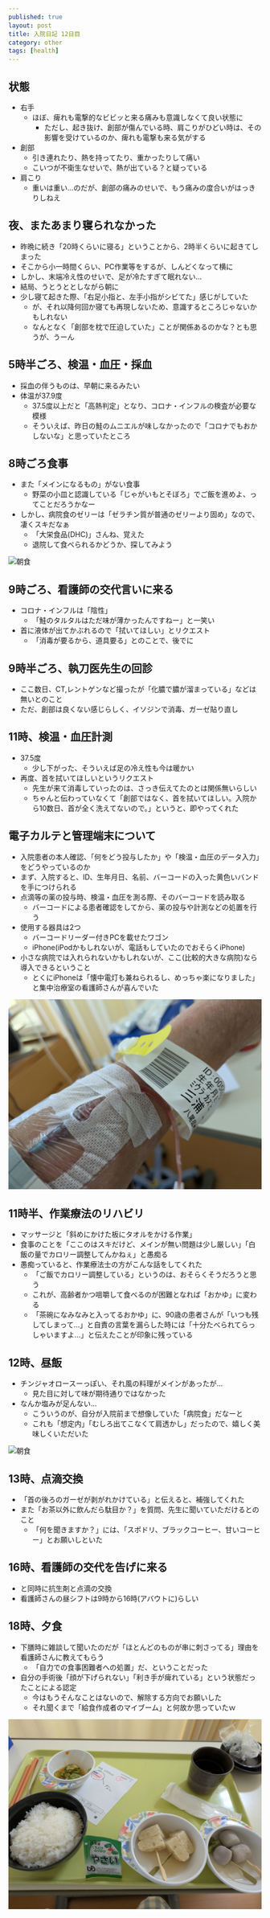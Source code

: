```yaml
---
published: true
layout: post
title: 入院日記 12日目
category: other
tags: [health]
---
```



## 状態

- 右手
  - ほぼ、痺れも電撃的なビビッと来る痛みも意識しなくて良い状態に
    - ただし、起き抜け、創部が傷んでいる時、肩こりがひどい時は、その影響を受けているのか、痺れも電撃も来る気がする
- 創部
  - 引き連れたり、熱を持ってたり、重かったりして痛い
  - こいつが不衛生なせいで、熱が出ている？と疑っている
- 肩こり
  - 重いは重い…のだが、創部の痛みのせいで、もう痛みの度合いがはっきりしねえ

## 夜、またあまり寝られなかった

- 昨晩に続き「20時くらいに寝る」ということから、2時半くらいに起きてしまった
- そこから小一時間くらい、PC作業等をするが、しんどくなって横に
- しかし、末端冷え性のせいで、足が冷たすぎて眠れない…
- 結局、うとうととしながら朝に
- 少し寝て起きた際、「右足小指と、左手小指がシビてた」感じがしていた
  - が、それ以降何回か寝ても再現しないため、意識するところじゃないかもしれない
  - なんとなく「創部を枕で圧迫していた」ことが関係あるのかな？とも思うが、うーん

## 5時半ごろ、検温・血圧・採血

- 採血の伴うものは、早朝に来るみたい
- 体温が37.9度
  - 37.5度以上だと「高熱判定」となり、コロナ・インフルの検査が必要な模様
  - そういえば、昨日の鮭のムニエルが味しなかったので「コロナでもおかしないな」と思っていたところ

## 8時ごろ食事

- また「メインになるもの」がない食事
  - 野菜の小皿と認識している「じゃがいもとそぼろ」でご飯を進めよ、ってことだろうかなー
- しかし、病院食のゼリーは「ゼラチン質が普通のゼリーより固め」なので、凄くスキだなぁ
  - 「大栄食品(DHC)」さんね、覚えた
  - 退院して食べられるかどうか、探してみよう

![朝食](/images/other/photos/PXL_20250614_225826192.jpg)

## 9時ごろ、看護師の交代言いに来る

- コロナ・インフルは「陰性」
  - 「鮭のタルタルはただ味が薄かったんですねー」と一笑い
- 首に液体が出てかぶれるので「拭いてほしい」とリクエスト
  - 「消毒が要るから、道具要る」とのことで、後でに

## 9時半ごろ、執刀医先生の回診

- ここ数日、CT,レントゲンなど撮ったが「化膿で膿が溜まっている」などは無いとのこと
- ただ、創部は良くない感じらしく、イソジンで消毒、ガーゼ貼り直し

## 11時、検温・血圧計測

- 37.5度
  - 少し下がった、そういえば足の冷え性も今は暖かい
- 再度、首を拭いてほしいというリクエスト
  - 先生が来て消毒していったのは、さっき伝えてたのとは関係無いらしい
  - ちゃんと伝わっていなくて「創部ではなく、首を拭いてほしい。入院から10数日、首が全く洗えてないので。」というと、即やってくれた

## 電子カルテと管理端末について

- 入院患者の本人確認、「何をどう投与したか」や「検温・血圧のデータ入力」をどうやっているのか
- まず、入院すると、ID、生年月日、名前、バーコードの入った黄色いバンドを手につけられる
- 点滴等の薬の投与時、検温・血圧を測る際、そのバーコードを読み取る
  - バーコードによる患者確認をしてから、薬の投与や計測などの処置を行う
- 使用する器具は2つ
  - バーコードリーダー付きPCを載せたワゴン
  - iPhone(iPodかもしれないが、電話もしていたのでおそらくiPhone)
- 小さな病院では入れられないかもしれないが、ここ(比較的大きな病院)なら導入できるということ
  - とくにiPhoneは「懐中電灯も兼ねられるし、めっちゃ楽になりました」と集中治療室の看護師さんが喜んでいた

![患者管理用の腕に付けたバーコードバンド](/images/other/photos/PXL_20250614_022222036.jpg)

## 11時半、作業療法のリハビリ

- マッサージと「斜めにかけた板にタオルをかける作業」
- 食事のことを「ここのはスキだけど、メインが無い問題は少し厳しい」「白飯の量でカロリー調整してんかねぇ」と愚痴る
- 愚痴っていると、作業療法士の方がこんな話をしてくれた
  - 「ご飯でカロリー調整している」というのは、おそらくそうだろうと思う
  - これが、高齢者かつ咀嚼して食べるのが困難となれば「おかゆ」に変わる
  - 「茶碗になみなみと入ってるおかゆ」に、90歳の患者さんが「いつも残してしまって…」と自責の言葉を漏らした時には「十分たべられてらっしゃいますよ…」と伝えたことが印象に残っている

## 12時、昼飯

- チンジャオロースーっぽい、それ風の料理がメインがあったが…
  - 見た目に対して味が期待通りではなかった
- なんか塩みが足んない…
  - こういうのが、自分が入院前まで想像していた「病院食」だなーと
  - これも「想定内」「むしろ出てこなくて肩透かし」だったので、嬉しく美味しくいただいた

![朝食](/images/other/photos/PXL_20250614_025444756.jpg)

## 13時、点滴交換

- 「首の後ろのガーゼが剥がれかけている」と伝えると、補強してくれた
- また「お茶以外に飲んだら駄目か？」を質問、先生に聞いていただけるとのこと
  - 「何を聞きますか？」には、「スポドリ、ブラックコーヒー、甘いコーヒー」とお願いしといた

## 16時、看護師の交代を告げに来る

- と同時に抗生剤と点滴の交換
- 看護師さんの昼シフトは9時から16時(アバウトに)らしい

## 18時、夕食

- 下膳時に雑談して聞いたのだが「ほとんどのものが串に刺さってる」理由を看護師さんに教えてもらう
  - 「自力での食事困難者への処置」だ、ということだった
- 自分の手術後「顔が下げられない」「利き手が痺れている」という状態だったことによる認定
  - 今はもうそんなことはないので、解除する方向でお願いした
  - それ聞くまで「給食作成者のマイブーム」と何故か思っていたｗ

![夕食](/images/other/photos/PXL_20250614_085739916.jpg)
